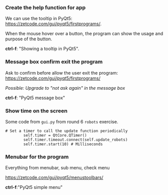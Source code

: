 ### Create the help function for app

We can use the tooltip in PyQt5: https://zetcode.com/gui/pyqt5/firstprograms/. 

When the mouse hover over a button, the program can show the usage and purpose of the button. 

**ctrl-f**: "Showing a tooltip in PyQt5".

### Message box confirm exit the program

Ask to confirm before allow the user exit the program: https://zetcode.com/gui/pyqt5/firstprograms/

*Possible: Upgrade to "not ask again" in the message box*

**ctrl-f**: "PyQt5 message box"

### Show time on the screen

Some code from `gui.py` from round 6 `robots` exercise.

```
# Set a timer to call the update function periodically
        self.timer = QtCore.QTimer()
        self.timer.timeout.connect(self.update_robots)
        self.timer.start(10) # Milliseconds
```

### Menubar for the program

Everything from menubar, sub menu, check menu

https://zetcode.com/gui/pyqt5/menustoolbars/

**ctrl-f**:"PyQt5 simple menu"

